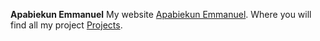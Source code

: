  __Apabiekun Emmanuel__
 My website [Apabiekun Emmanuel](https://emmanuelapabiekun.herokuapp.com/ "Apabiekun Emmanuel").
 Where you will find all my project [Projects](http://projectsbypablo.herokuapp.com// "Projects").